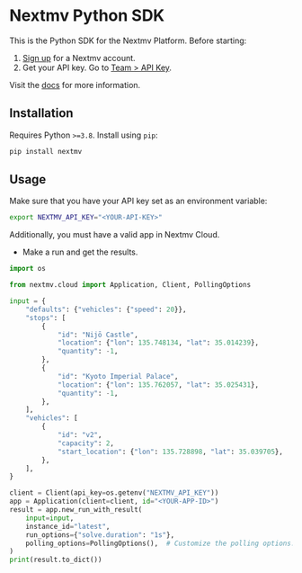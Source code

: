 # Nextmv Python SDK

This is the Python SDK for the Nextmv Platform. Before starting:

1. [Sign up][signup] for a Nextmv account.
2. Get your API key. Go to [Team > API Key][api-key].

Visit the [docs][docs] for more information.

## Installation

Requires Python `>=3.8`. Install using `pip`:

```bash
pip install nextmv
```

## Usage

Make sure that you have your API key set as an environment variable:

```bash
export NEXTMV_API_KEY="<YOUR-API-KEY>"
```

Additionally, you must have a valid app in Nextmv Cloud.

- Make a run and get the results.

```python
import os

from nextmv.cloud import Application, Client, PollingOptions

input = {
    "defaults": {"vehicles": {"speed": 20}},
    "stops": [
        {
            "id": "Nijō Castle",
            "location": {"lon": 135.748134, "lat": 35.014239},
            "quantity": -1,
        },
        {
            "id": "Kyoto Imperial Palace",
            "location": {"lon": 135.762057, "lat": 35.025431},
            "quantity": -1,
        },
    ],
    "vehicles": [
        {
            "id": "v2",
            "capacity": 2,
            "start_location": {"lon": 135.728898, "lat": 35.039705},
        },
    ],
}

client = Client(api_key=os.getenv("NEXTMV_API_KEY"))
app = Application(client=client, id="<YOUR-APP-ID>")
result = app.new_run_with_result(
    input=input,
    instance_id="latest",
    run_options={"solve.duration": "1s"},
    polling_options=PollingOptions(),  # Customize the polling options.
)
print(result.to_dict())

```

[signup]: https://cloud.nextmv.io
[docs]: https://nextmv.io/docs
[api-key]: https://cloud.nextmv.io/team/api-keys

